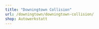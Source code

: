 ```yaml
---
title: "Downingtown Collision"
url: /downingtown/downingtown-collision/
shop: Autowerkstatt
---
```

